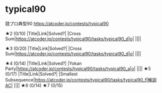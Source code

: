# typical90
競プロ典型90
https://atcoder.jp/contests/typical90

★2 (0/10)
|Title|Link|Solved?|
|Cross Sum|https://atcoder.jp/contests/typical90/tasks/typical90_d|o|
||||

★3 (0/20)
|Title|Link|Solved?|
|Cross Sum|https://atcoder.jp/contests/typical90/tasks/typical90_d|o|
||||

★4 (0/14)
|Title|Link|Solved?|
|Yokan Party|https://atcoder.jp/contests/typical90/tasks/typical90_a|o|
||||
★5 (0/17)
|Title|Link|Solved?|
|Smallest Subsequence|https://atcoder.jp/contests/typical90/tasks/typical90_f|解説AC|
||||
★6 (0/14)
★7 (0/15)
